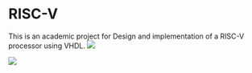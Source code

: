 # RISC-V
 This is an academic project for Design and implementation of a RISC-V processor using VHDL.
 ![](archi\_RISC\_V\_monocycle\_v0.1.001.png)

![](archi\_RISC\_V\_monocycle\_v0.1.002.png)
